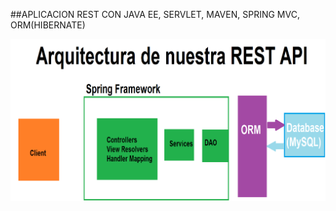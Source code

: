##APLICACION REST CON JAVA EE, SERVLET, MAVEN, SPRING MVC, ORM(HIBERNATE)

![](src/assets/images/Arquitectura.png)